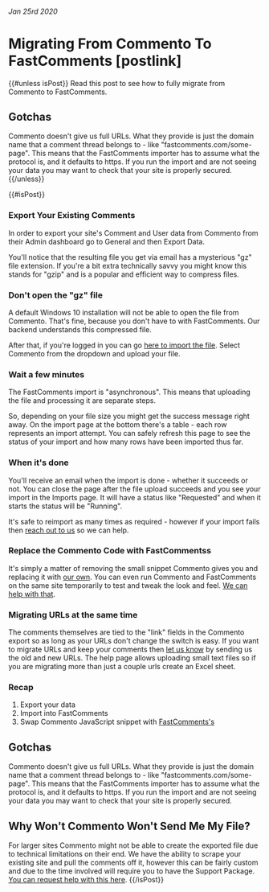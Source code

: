 ###### Jan 25rd 2020
# Migrating From Commento To FastComments [postlink]

{{#unless isPost}}
Read this post to see how to fully migrate from Commento to FastComments.

## Gotchas

Commento doesn't give us full URLs. What they provide is just the domain name that a comment thread belongs to - like "fastcomments.com/some-page".
This means that the FastComments importer has to assume what the protocol is, and it defaults to https. If you run the import and are not seeing your data
you may want to check that your site is properly secured.
{{/unless}}

{{#isPost}}
### Export Your Existing Comments

In order to export your site's Comment and User data from Commento from their Admin dashboard go to General and then Export Data.

You'll notice that the resulting file you get via email has a mysterious "gz" file extension. If you're a bit extra technically savvy you might know this stands for "gzip" and is a popular and efficient way to compress files. 

### Don't open the "gz" file

A default Windows 10 installation will not be able to open the file from Commento. That's fine, because you don't have to with FastComments. Our backend understands this compressed file.

After that, if you're logged in you can go <a href="https://fastcomments.com/auth/my-account/manage-data/import" target="_blank">here to import the file</a>. Select Commento from the dropdown and upload your file.

### Wait a few minutes

The FastComments import is "asynchronous". This means that uploading the file and processing it are separate steps.

So, depending on your file size you might get the success message right away. On the import page at the bottom there's a table - each row represents an import attempt.
You can safely refresh this page to see the status of your import and how many rows have been imported thus far.

### When it's done

You'll receive an email when the import is done - whether it succeeds or not. You can close the page after the file upload succeeds and you see your import in the Imports page. It will have a status like "Requested" and when it starts the status will be "Running".

It's safe to reimport as many times as required - however if your import fails then <a href="https://fastcomments.com/auth/my-account/help" target="_blank">reach out to us</a> so we can help.

### Replace the Commento Code with FastCommentss

It's simply a matter of removing the small snippet Commento gives you and replacing it with <a href="https://fastcomments.com/auth/my-account/get-acct-code" target="_blank">our own</a>.
You can even run Commento and FastComments on the same site temporarily to test and tweak the look and feel. <a href="https://fastcomments.com/auth/my-account/help" target="_blank">We can help with that</a>.

### Migrating URLs at the same time

The comments themselves are tied to the "link" fields in the Commento export so as long as your URLs don't change the switch is easy. If you want to migrate URLs and keep your
comments then <a href="https://fastcomments.com/auth/my-account/help" target="_blank">let us know</a> by sending us the old and new URLs. The help page allows uploading small text files so if
you are migrating more than just a couple urls create an Excel sheet.

### Recap

1. Export your data
2. Import into FastComments
3. Swap Commento JavaScript snippet with <a href="https://fastcomments.com/auth/my-account/get-acct-code" target="_blank">FastComments's</a>

## Gotchas

Commento doesn't give us full URLs. What they provide is just the domain name that a comment thread belongs to - like "fastcomments.com/some-page".
This means that the FastComments importer has to assume what the protocol is, and it defaults to https. If you run the import and are not seeing your data
you may want to check that your site is properly secured.

## Why Won't Commento Won't Send Me My File?
For larger sites Commento might not be able to create the exported file due to technical limitations on their end. We have the ability to scrape your existing site and pull the comments off it, however this can be
fairly custom and due to the time involved will require you to have the Support Package. <a href="https://fastcomments.com/auth/my-account/help" target="_blank">You can request help with this here</a>.
{{/isPost}}

